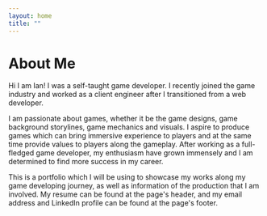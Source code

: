 ```yaml
---
layout: home
title: "" 
---
```


# About Me

Hi I am Ian! I was a self-taught game developer. I recently joined the game industry and worked as a client engineer after I transitioned from a web developer.

I am passionate about games, whether it be the game designs, game background storylines, game mechanics and visuals. I aspire to produce games which can bring immersive experience to players and at the same time provide values to players along the gameplay. After working as a full-fledged game developer, my enthusiasm have grown immensely and I am determined to find more success in my career.

This is a portfolio which I will be using to showcase my works along my game developing journey, as well as information of the production that I am involved. My resume can be found at the page's header, and my email address and LinkedIn profile can be found at the page's footer.
